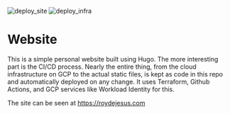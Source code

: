 ![deploy_site](https://github.com/roydejesus1031/website/actions/workflows/deploy-website.yml/badge.svg)
![deploy_infra](https://github.com/roydejesus1031/website/actions/workflows/deploy-infra.yml/badge.svg)

# Website

This is a simple personal website built using Hugo. The more interesting part is the CI/CD process. Nearly the entire thing, from the cloud infrastructure on GCP to the actual static files, is kept as code in this repo and automatically deployed on any change. It uses Terraform, Github Actions, and GCP services like Workload Identity for this.

The site can be seen at https://roydejesus.com

